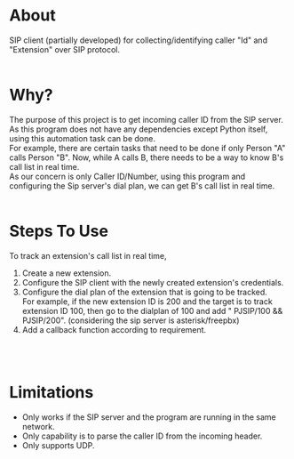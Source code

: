 # About
 SIP client (partially developed) for collecting/identifying caller "Id" and "Extension" over SIP protocol.
<br>
<br>

# Why?
The purpose of this project is to get incoming caller ID from the SIP server. As this program does not have any dependencies except Python itself, using this automation task can be done.
<br>
For example, there are certain tasks that need to be done if only Person "A" calls Person "B". Now, while A calls B, there needs to be a way to know B's call list in real time.
<br>
As our concern is only Caller ID/Number, using this program and configuring the Sip server's dial plan, we can get B's call list in real time.
<br>
<br>

# Steps To Use
To track an extension's call list in real time,
<ol>
<li>Create a new extension.</li>
<li>Configure the SIP client with the newly created extension's credentials.</li>
<li>Configure the dial plan of the extension that is going to be tracked.
<br>
For example, if the new extension ID is 200 and the target is to track extension ID 100, then go to the dialplan of 100 and add "
PJSIP/100 && PJSIP/200". (considering the sip server is asterisk/freepbx)</li>
<li>Add a callback function according to requirement.</li>
</ol>
<br>
<br>

# Limitations
<ul>
<li>Only works if the SIP server and the program are running in the same network.</li>
<li>Only capability is to parse the caller ID from the incoming header.</li>
<li>Only supports UDP.</li>
</ul>
<br>
<br>